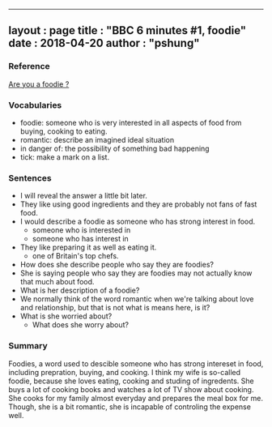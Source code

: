 
---
layout  : page
title   : "BBC 6 minutes #1, foodie"
date       : 2018-04-20
author      : "pshung"
---


### Reference
[Are you a foodie ?](http://www.bbc.co.uk/learningenglish/english/features/6-minute-english/ep-180412)

### Vocabularies
* foodie: someone who is very interested in all aspects of food from buying, cooking to eating.
* romantic: describe an imagined ideal situation
* in danger of: the possibility of something bad happening
* tick: make a mark on a list.

### Sentences
* I will reveal the answer a little bit later.
* They like using good ingredients and they are probably not fans of fast food.
* I would describe a foodie as someone who has strong interest in food.
	* someone who is interested in 
	* someone who has interest in
* They like preparing it as well as eating it.
	* one of Britain's top chefs.
* How does she describe people who say they are foodies?
* She is saying people who say they are foodies may not actually know that much about food.
* What is her description of a foodie?
* We normally think of the word romantic when we're talking about love and relationship, but that is not what is means here, is it?
* What is she worried about?
	* What does she worry about?


### Summary
Foodies, a word used to descible someone who has strong intereset in food, including prepration, buying, and cooking.
I think my wife is so-called foodie, because she loves eating, cooking and studing of ingredents. She buys a lot of cooking books and watches a lot of TV show about cooking.
She cooks for my family almost everyday and prepares the meal box for me. Though, she is a bit romantic, she is incapable of controling  the expense well. 
<!--stackedit_data:
eyJoaXN0b3J5IjpbLTE0OTU4NzEyNDMsMTc2MTQ4MzQ4OSwtNj
I5NTk1NTYyLDU0NTc5MDc0Miw4Mjk4MTIxNzEsLTY5ODI0MDU3
MiwtNjE2NzYyMjY4LC0xNzM4OTM1NzkyLDg1NjAyNTg5OSwtMT
Y3MzI1NzU0XX0=
-->